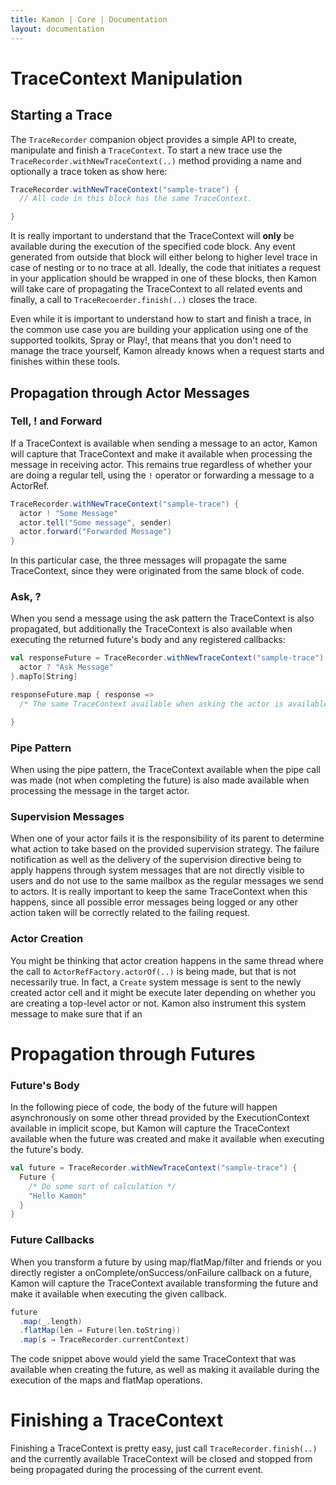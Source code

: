 ```yaml
---
title: Kamon | Core | Documentation
layout: documentation
---
```


TraceContext Manipulation
=========================


Starting a Trace
----------------

The `TraceRecorder` companion object provides a simple API to create, manipulate and finish a `TraceContext`. To start a
new trace use the `TraceRecorder.withNewTraceContext(..)` method providing a name and optionally a trace token as show
here:

```scala
TraceRecorder.withNewTraceContext("sample-trace") {
  // All code in this block has the same TraceContext.

}
```

It is really important to understand that the TraceContext will **only** be available during the execution of the
specified code block. Any event generated from outside that block will either belong to higher level trace in case of
nesting or to no trace at all. Ideally, the code that initiates a request in your application should be wrapped in one
of these blocks, then Kamon will take care of propagating the TraceContext to all related events and finally, a call to
`TraceRecoerder.finish(..)` closes the trace.

Even while it is important to understand how to start and finish a trace, in the common use case you are building your
application using one of the supported toolkits, Spray or Play!, that means that you don't need to manage the trace
yourself, Kamon already knows when a request starts and finishes within these tools.


Propagation through Actor Messages
----------------------------------

### Tell, ! and Forward ###

If a TraceContext is available when sending a message to an actor, Kamon will capture that TraceContext and make it
available when processing the message in receiving actor. This remains true regardless of whether your are doing a
regular tell, using the `!` operator or forwarding a message to a ActorRef.

```scala
TraceRecorder.withNewTraceContext("sample-trace") {
  actor ! "Some Message"
  actor.tell("Some message", sender)
  actor.forward("Forwarded Message")
}
```

In this particular case, the three messages will propagate the same TraceContext, since they were originated from the
same block of code.

### Ask, ? ###

When you send a message using the ask pattern the TraceContext is also propagated, but additionally the TraceContext is
also available when executing the returned future's body and any registered callbacks:

```scala
val responseFuture = TraceRecorder.withNewTraceContext("sample-trace") {
  actor ? "Ask Message"
}.mapTo[String]

responseFuture.map { response =>
  /* The same TraceContext available when asking the actor is available when executing this callback. */

}
```

### Pipe Pattern ###

When using the pipe pattern, the TraceContext available when the pipe call was made (not when completing the future) is
also made available when processing the message in the target actor.

### Supervision Messages ###

When one of your actor fails it is the responsibility of its parent to determine what action to take based on the
provided supervision strategy. The failure notification as well as the delivery of the supervision directive being to
apply happens through system messages that are not directly visible to users and do not use to the same mailbox as the
regular messages we send to actors. It is really important to keep the same TraceContext when this happens, since all
possible error messages being logged or any other action taken will be correctly related to the failing request.

### Actor Creation ###

You might be thinking that actor creation happens in the same thread where the call to `ActorRefFactory.actorOf(..)` is
being made, but that is not necessarily true. In fact, a `Create` system message is sent to the newly created actor cell
and it might be execute later depending on whether you are creating a top-level actor or not. Kamon also instrument this
system message to make sure that if an



Propagation through Futures
===========================

### Future's Body ###

In the following piece of code, the body of the future will happen asynchronously on some other thread provided by the
ExecutionContext available in implicit scope, but Kamon will capture the TraceContext available when the future was
created and make it available when executing the future's body.

```scala
val future = TraceRecorder.withNewTraceContext("sample-trace") {
  Future {
    /* Do some sort of calculation */
    "Hello Kamon"
  }
}
```

### Future Callbacks ###

When you transform a future by using map/flatMap/filter and friends or you directly register a
onComplete/onSuccess/onFailure callback on a future, Kamon will capture the TraceContext available transforming the
future and make it available when executing the given callback.

```scala
future
  .map(_.length)
  .flatMap(len ⇒ Future(len.toString))
  .map(s ⇒ TraceRecorder.currentContext)

```

The code snippet above would yield the same TraceContext that was available when creating the future, as well as making
it available during the execution of the maps and flatMap operations.



Finishing a TraceContext
========================

Finishing a TraceContext is pretty easy, just call `TraceRecorder.finish(..)` and the currently available TraceContext
will be closed and stopped from being propagated during the processing of the current event.
